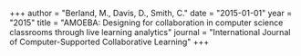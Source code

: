 +++
author = "Berland, M., Davis, D., Smith, C."
date = "2015-01-01"
year = "2015"
title = "AMOEBA: Designing for collaboration in computer science classrooms through live learning analytics"
journal = "International Journal of Computer-Supported Collaborative Learning"
+++